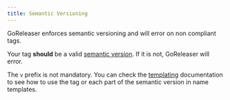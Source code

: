 ```yaml
---
title: Semantic Versioning
---
```


GoReleaser enforces semantic versioning and will error on non compliant tags.

Your tag **should** be a valid [semantic version](http://semver.org/).
If it is not, GoReleaser will error.

The `v` prefix is not mandatory. You can check the [templating](/customization/templates/)
documentation to see how to use the tag or each part of the semantic version
in name templates.
